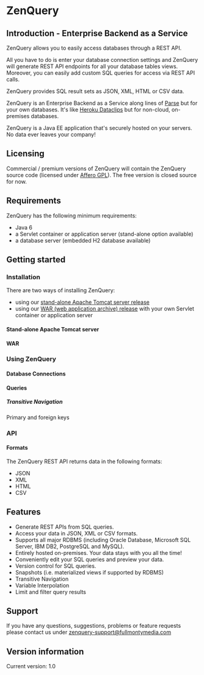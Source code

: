 ZenQuery
========

## Introduction - Enterprise Backend as a Service

ZenQuery allows you to easily access databases through a REST API.

All you have to do is enter your database connection settings and ZenQuery will generate REST API endpoints for all
your database tables views. Moreover, you can easily add custom SQL queries for access via REST API calls.

ZenQuery provides SQL result sets as JSON, XML, HTML or CSV data.

ZenQuery is an Enterprise Backend as a Service along lines of [Parse](https://parse.com/) but for your own databases.
It's like [Heroku Dataclips](https://devcenter.heroku.com/articles/dataclips) but for non-cloud, on-premises databases.

ZenQuery is a Java EE application that's securely hosted on your servers. No data ever leaves your company!

## Licensing

Commercial / premium versions of ZenQuery will contain the ZenQuery source code (licensed under
[Affero GPL](http://www.gnu.org/licenses/agpl-3.0.html)). The free version is closed source for now.

## Requirements

ZenQuery has the following minimum requirements:

* Java 6
* a Servlet container or application server (stand-alone option available)
* a database server (embedded H2 database available)

## Getting started

### Installation

There are two ways of installing ZenQuery:

* using our [stand-alone Apache Tomcat server release](#stand-alone)
* using our [WAR (web application archive) release](#war) with your own Servlet container or application server

#### <a name="stand-alone"></a>Stand-alone Apache Tomcat server

#### <a name="war"></a>WAR

### Using ZenQuery

#### Database Connections

#### Queries

##### Transitive Navigation

Primary and foreign keys

### API

#### Formats

The ZenQuery REST API returns data in the following formats:

* JSON
* XML
* HTML
* CSV

## Features

* Generate REST APIs from SQL queries.
* Access your data in JSON, XML or CSV formats.
* Supports all major RDBMS (including Oracle Database, Microsoft SQL Server, IBM DB2, PostgreSQL and MySQL).
* Entirely hosted on-premises. Your data stays with you all the time!
* Conveniently edit your SQL queries and preview your data.
* Version control for SQL queries.
* Snapshots (i.e. materialized views if supported by RDBMS)
* Transitive Navigation
* Variable Interpolation
* Limit and filter query results

## Support

If you have any questions, suggestions, problems or feature requests please contact us under
[zenquery-support@fullmontymedia.com](mailto:zenquery-support@fullmontymedia.com)

## Version information

Current version: 1.0
